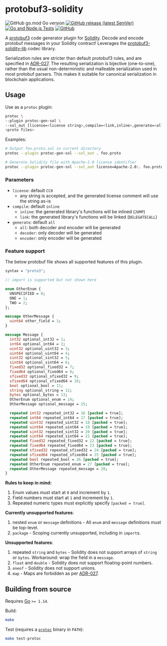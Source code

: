 # protobuf3-solidity

![GitHub go.mod Go version](https://img.shields.io/github/go-mod/go-version/lazyledger/protobuf3-solidity)
[![GitHub release (latest SemVer)](https://img.shields.io/github/v/release/lazyledger/protobuf3-solidity)](https://github.com/lazyledger/protobuf3-solidity/releases)
[![Go and Node.js Tests](https://github.com/lazyledger/protobuf3-solidity/workflows/Go%20and%20Node.js%20Tests/badge.svg)](https://github.com/lazyledger/protobuf3-solidity/actions?query=workflow%3A%22Go+and+Node.js+Tests%22)
[![GitHub](https://img.shields.io/github/license/lazyledger/protobuf3-solidity)](https://github.com/lazyledger/protobuf3-solidity/blob/master/LICENSE)

A [protobuf3](https://developers.google.com/protocol-buffers) code generator plugin for [Solidity](https://github.com/ethereum/solidity). Decode and encode protobuf messages in your Solidity contract! Leverages the [protobuf3-solidity-lib](https://github.com/lazyledger/protobuf3-solidity-lib) codec library.

Serialization rules are stricter than default protobuf3 rules, and are specified in [ADR-027](https://github.com/cosmos/cosmos-sdk/blob/master/docs/architecture/adr-027-deterministic-protobuf-serialization.md). The resulting serialization is bijective (one-to-one), rather than the usual non-deterministic and malleable serialization used in most protobuf parsers. This makes it suitable for canonical serialization in blockchain applications.

## Usage

Use as a `protoc` plugin:
```sh
protoc \
--plugin protoc-gen-sol \
--sol_out [license=<license string>,compile=<link,inline>,generate=<all,decoder,encoder>:]<output directory> \
<proto files>
```

Examples:
```sh
# Output foo.proto.sol in current directory
protoc --plugin protoc-gen-sol --sol_out . foo.proto

# Generate Solidity file with Apache-2.0 license identifier
protoc --plugin protoc-gen-sol --sol_out license=Apache-2.0:. foo.proto
```

### Parameters

- `license`: default `CC0`
  - any string is accepted, and the generated license comment will use the string as-is
- `compile`: default `inline`
  - `inline`: the generated library's functions will be inlined (`JUMP`)
  - `link`: the generated library's functions will be linked (`DELEGATECALL`)
- `generate`: default `all`
  - `all`: both decoder and encoder will be generated
  - `decoder`: only decoder will be generated
  - `encoder`: only encoder will be generated

### Feature support

The below protobuf file shows all supported features of this plugin.
```protobuf
syntax = "proto3";

// import is supported but not shown here

enum OtherEnum {
  UNSPECIFIED = 0;
  ONE = 1;
  TWO = 2;
};

message OtherMessage {
  uint64 other_field = 1;
}

message Message {
  int32 optional_int32 = 1;
  int64 optional_int64 = 2;
  uint32 optional_uint32 = 3;
  uint64 optional_uint64 = 4;
  sint32 optional_sint32 = 5;
  sint64 optional_sint64 = 6;
  fixed32 optional_fixed32 = 7;
  fixed64 optional_fixed64 = 8;
  sfixed32 optional_sfixed32 = 9;
  sfixed64 optional_sfixed64 = 10;
  bool optional_bool = 11;
  string optional_string = 12;
  bytes optional_bytes = 13;
  OtherEnum optional_enum = 14;
  OtherMessage optional_message = 15;

  repeated int32 repeated_int32 = 16 [packed = true];
  repeated int64 repeated_int64 = 17 [packed = true];
  repeated uint32 repeated_uint32 = 18 [packed = true];
  repeated uint64 repeated_uint64 = 19 [packed = true];
  repeated sint32 repeated_sint32 = 20 [packed = true];
  repeated sint64 repeated_sint64 = 21 [packed = true];
  repeated fixed32 repeated_fixed32 = 22 [packed = true];
  repeated fixed64 repeated_fixed64 = 23 [packed = true];
  repeated sfixed32 repeated_sfixed32 = 24 [packed = true];
  repeated sfixed64 repeated_sfixed64 = 25 [packed = true];
  repeated bool repeated_bool = 26 [packed = true];
  repeated OtherEnum repeated_enum = 27 [packed = true];
  repeated OtherMessage repeated_message = 28;
}
```

**Rules to keep in mind:**
1. Enum values must start at `0` and increment by `1`.
1. Field numbers must start at `1` and increment by `1`.
1. Repeated numeric types must explicitly specify `[packed = true]`.

**Currently unsupported features**:
1. nested `enum` or `message` definitions - All `enum` and `message` definitions must be top-level.
1. `package` - Scoping currently unsupported, including in `import`s.

**Unsupported features**:
1. repeated `string` and `bytes` - Solidity does not support arrays of `string` or `bytes`. Workaround: wrap the field in a `message`.
1. `float` and `double` - Solidity does not support floating-point numbers.
1. `oneof` - Solidity does not support unions.
1. `map` - Maps are forbidden as per [ADR-027](https://github.com/cosmos/cosmos-sdk/blob/master/docs/architecture/adr-027-deterministic-protobuf-serialization.md).

## Building from source

Requires [Go](https://golang.org/) `>= 1.14`.

Build:
```sh
make
```

Test (requires a [`protoc`](https://github.com/protocolbuffers/protobuf) binary in `PATH`):
```sh
make test-protoc
```
